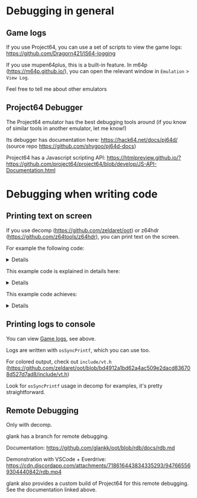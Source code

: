 # Debugging in general

## Game logs

If you use Project64, you can use a set of scripts to view the game logs: https://github.com/Dragorn421/IS64-logging

If you use mupen64plus, this is a built-in feature. In m64p (https://m64p.github.io/), you can open the relevant window in `Emulation` > `View Log`.

Feel free to tell me about other emulators

## Project64 Debugger

The Project64 emulator has the best debugging tools around (if you know of similar tools in another emulator, let me know!)

Its debugger has documentation here: https://hack64.net/docs/pj64d/
(source repo https://github.com/shygoo/pj64d-docs)

Project64 has a Javascript scripting API: https://htmlpreview.github.io/?https://github.com/project64/project64/blob/develop/JS-API-Documentation.html

# Debugging when writing code

## Printing text on screen

If you use decomp (https://github.com/zeldaret/oot) or z64hdr (https://github.com/z64tools/z64hdr),
you can print text on the screen.

For example the following code:

<details>

```c
GfxPrint printer;
Gfx* gfx;

OPEN_DISPS(globalCtx->state.gfxCtx, __FILE__, __LINE__);

gfx = POLY_OPA_DISP + 1;
gSPDisplayList(OVERLAY_DISP++, gfx);

GfxPrint_Init(&printer);
GfxPrint_Open(&printer, gfx);

GfxPrint_SetColor(&printer, 255, 0, 255, 255);
GfxPrint_SetPos(&printer, 10, 10);
GfxPrint_Printf(&printer, "Hello");

gfx = GfxPrint_Close(&printer);
GfxPrint_Destroy(&printer);

gSPEndDisplayList(gfx++);
gSPBranchList(POLY_OPA_DISP, gfx);
POLY_OPA_DISP = gfx;

CLOSE_DISPS(globalCtx->state.gfxCtx, __FILE__, __LINE__);
```

</details>

This example code is explained in details here:

<details>

```c
// with explanation comments
GfxPrint printer;
Gfx* gfx;

// OPEN_DISPS/CLOSE_DISPS is a macro providing access to the POLY_OPA_DISP and OVERLAY_DISP macro
// (which would otherwise be equivalently accessed like `globalCtx->state.gfxCtx->polyOpa.p`/`...->overlay.p`)
// the point is to make debugging easier in case the game crashes (see Tharo's GBD)
OPEN_DISPS(globalCtx->state.gfxCtx, __FILE__, __LINE__);

// the dlist will be written in the opa buffer because that buffer is larger,
// but executed from the overlay buffer (overlay draws last, for example the hud is drawn to overlay)
gfx = POLY_OPA_DISP + 1;
gSPDisplayList(OVERLAY_DISP++, gfx);

// initialize GfxPrint struct
GfxPrint_Init(&printer);
GfxPrint_Open(&printer, gfx);

// set color to opaque pink
GfxPrint_SetColor(&printer, 255, 0, 255, 255);
// set position to somewhere near screen center
GfxPrint_SetPos(&printer, 10, 10);
// write Hello at previously set position with previously set color
GfxPrint_Printf(&printer, "Hello");

// end of text printing
gfx = GfxPrint_Close(&printer);
GfxPrint_Destroy(&printer);

gSPEndDisplayList(gfx++);
// make the opa dlist jump over the part that will be executed as part of overlay
gSPBranchList(POLY_OPA_DISP, gfx);
POLY_OPA_DISP = gfx;

CLOSE_DISPS(globalCtx->state.gfxCtx, __FILE__, __LINE__);
```

</details>

This example code achieves:

<details>

![](https://cdn.discordapp.com/attachments/915273929369731173/924577222000508948/unknown.png)

(code put at the end of `Gameplay_Draw` for this screenshot)

</details>

## Printing logs to console

You can view [Game logs](#game-logs), see above.

Logs are written with `osSyncPrintf`, which you can use too.

For colored output, check out `include/vt.h` (https://github.com/zeldaret/oot/blob/bd4912a1bd62a4ac509e2dacd836708d527d7ad8/include/vt.h)

Look for `osSyncPrintf` usage in decomp for examples, it's pretty straightforward.

## Remote Debugging

Only with decomp.

glank has a branch for remote debugging.

Documentation: https://github.com/glankk/oot/blob/rdb/docs/rdb.md

Demonstration with VSCode + Everdrive:
https://cdn.discordapp.com/attachments/718616443834335293/947665569304440842/rdb.mp4

glank also provides a custom build of Project64 for this remote debugging. See the documentation linked above.
